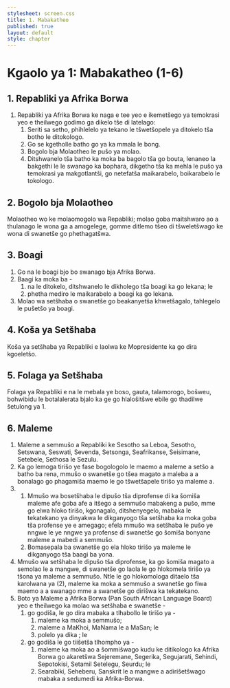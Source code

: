 ```yaml
---
stylesheet: screen.css
title: 1. Mabakatheo
published: true
layout: default
style: chapter
---
```


# Kgaolo ya 1: Mabakatheo (1-6)

## 1. Repabliki ya Afrika Borwa

1.	Repabliki ya Afrika Borwa ke naga e tee yeo e ikemetšego ya temokrasi yeo e theilwego godimo ga dikelo tše di latelago:
	1.	Seriti sa setho, phihlelelo ya tekano le tšwetšopele ya ditokelo tša botho le ditokologo.
	1.	Go se kgetholle batho go ya ka mmala le bong.
	1.	Bogolo bja Molaotheo le pušo ya molao.
	1.	Ditshwanelo tša batho ka moka ba bagolo tša go bouta, lenaneo la bakgethi le le swanago ka bophara, dikgetho tša ka mehla le pušo ya temokrasi ya makgotlantši, go netefatša maikarabelo, boikarabelo le tokologo.

## 2. Bogolo bja Molaotheo

Molaotheo wo ke molaomogolo wa Repabliki; molao goba maitshwaro ao a thulanago le wona ga a amogelege, gomme ditlemo tšeo di tšweletšwago ke wona di swanetše go phethagatšwa.

## 3. Boagi

1.	Go na le boagi bjo bo swanago bja Afrika Borwa.
2.	Baagi ka moka ba -
	1.	na le ditokelo, ditshwanelo le dikholego tša boagi ka go lekana; le
	1.	phetha mediro le maikarabelo a boagi ka go lekana.
3.	Molao wa setšhaba o swanetše go beakanyetša khwetšagalo, tahlegelo le pušetšo ya boagi.

## 4. Koša ya Setšhaba

Koša ya setšhaba ya Repabliki e laolwa ke Mopresidente ka go dira kgoeletšo.

## 5. Folaga ya Setšhaba

Folaga ya Repabliki e na le mebala ye boso, gauta, talamorogo, bošweu, bohwibidu le
botalalerata bjalo ka ge go hlalošitšwe ebile go thadilwe šetulong ya 1.

## 6. Maleme

1.	Maleme a semmušo a Repabliki ke Sesotho sa Leboa, Sesotho, Setswana, Seswati, Sevenda, Setsonga, Seafrikanse, Seisimane, Setebele, Sethosa le Sezulu.
2.	Ka go lemoga tirišo ye fase bogologolo le maemo a maleme a setšo a batho ba rena, mmušo o swanetše go tšea magato a maleba a a bonalago go phagamiša maemo le go tšwetšapele tirišo ya maleme a.
3.	
	1.	Mmušo wa bosetšhaba le dipušo tša diprofense di ka šomiša maleme afe goba afe a itšego a semmušo mabakeng a pušo, mme go elwa hloko tirišo, kgonagalo, ditshenyegelo, mabaka le tekatekano ya dinyakwa le dikganyogo tša setšhaba ka moka goba tša profense ye e amegago; efela mmušo wa setšhaba le pušo ye nngwe le ye nngwe ya profense di swanetše go šomiša bonyane maleme a mabedi a semmušo.
	1.	Bomasepala ba swanetše go ela hloko tirišo ya maleme le dikganyogo tša baagi ba yona.
4.	Mmušo wa setšhaba le dipušo tša diprofense, ka go šomiša magato a semolao le a mangwe, di swanetše go laola le go hlokomela tirišo ya tšona ya maleme a semmušo. Ntle le go hlokomologa ditaelo tša karolwana ya (2), maleme ka moka a semmušo a swanetše go fiwa maemo a a swanago mme a swanetše go dirišwa ka tekatekano.
5.	Boto ya Maleme a Afrika Borwa (Pan South African Language Board) yeo e theilwego ka molao wa setšhaba e swanetše -
	1.	go godiša, le go dira mabaka a tlhabollo le tirišo ya -
		1.	maleme ka moka a semmušo;
		1.	maleme a MaKhoi, MaNama le a MaSan; le
		1.	polelo ya dika ; le
	1.	go godiša le go tiišetša tlhompho ya -
		1.	maleme ka moka ao a šommišwago kudu ke ditikologo ka Afrika Borwa go akaretšwa Sejeremane, Segerika, Segujarati, Sehindi, Sepotokisi, Setamil Setelegu, Seurdu; le
		1.	Searabiki, Seheberu, Sanskrit le a mangwe a adirišetšwago mabaka a sedumedi ka Afrika-Borwa.
